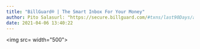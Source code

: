 ```yaml
---
title: "BillGuard® | The Smart Inbox For Your Money"
author: Pito Salasurl: "https://secure.billguard.com/#txns/last90Days/all" cover: "" 
date: 2021-04-06 13:40:22
---
```

<img src= width="500">


